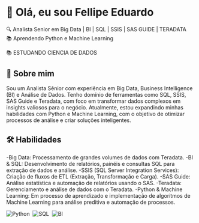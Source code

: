 # 👋 Olá, eu sou Fellipe Eduardo

🔍 Analista Senior em Big Data | BI | SQL | SSIS | SAS GUIDE | TERADATA  
📚 Aprendendo Python e Machine Learning 

📚 ESTUDANDO CIENCIA DE DADOS

## 🚀 Sobre mim

Sou um Analista Sênior com experiência em Big Data, Business Intelligence (BI) e Análise de Dados. 
Tenho domínio de ferramentas como SQL, SSIS, SAS Guide e Teradata, com foco em transformar dados complexos em insights valiosos para o negócio. 
Atualmente, estou expandindo minhas habilidades com Python e Machine Learning, com o objetivo de otimizar processos de análise e criar soluções inteligentes.

## 🛠️ Habilidades

-Big Data: Processamento de grandes volumes de dados com Teradata.
-BI & SQL: Desenvolvimento de relatórios, painéis e consultas SQL para extração de dados e análise.
-SSIS (SQL Server Integration Services): Criação de fluxos de ETL (Extração, Transformação e Carga).
-SAS Guide: Análise estatística e automação de relatórios usando o SAS.
-Teradata: Gerenciamento e análise de dados com o Teradata.
-Python & Machine Learning: Em processo de aprendizado e implementação de algoritmos de Machine Learning para análise preditiva e automação de processos.

![Python](https://img.shields.io/badge/-Python-0D1117?style=for-the-badge&logo=python&labelColor=0D1117)&nbsp;
![SQL](https://img.shields.io/badge/-SQL-0D1117?style=for-the-badge&logo=sql&labelColor=0D1117)&nbsp;
![BI](https://img.shields.io/badge/-SQL-0D1117?style=for-the-badge&logo=bi&labelColor=0D1117)&nbsp;
